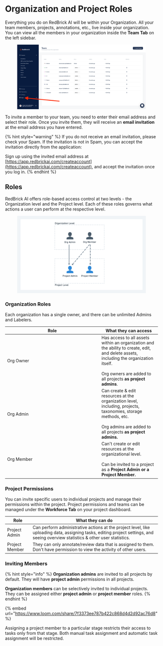 # Organization and Project Roles

Everything you do on RedBrick AI will be within your Organization. All your team members, projects, annotations, etc., live inside your organization. You can view all the members in your organization inside the **Team Tab** on the left sidebar.&#x20;

<figure><img src="../.gitbook/assets/app.redbrickai.com_a717f7d8-8a19-4346-b9b4-a90c8d6875ba_team (1).png" alt=""><figcaption></figcaption></figure>

To invite a member to your team, you need to enter their email address and select their role. Once you invite them, they will receive an **email invitation** at the email address you have entered.&#x20;

{% hint style="warning" %}
If you do not receive an email invitation, please check your Spam. If the invitation is not in Spam, you can accept the invitation directly from the application:

Sign up using the invited email address at [https://app.redbrickai.com/createaccount](https://app.redbrickai.com/createaccount), and accept the invitation once you log in.
{% endhint %}

## Roles

RedBrick AI offers role-based access control at two levels - the Organization level and the Project level. Each of these roles governs what actions a user can perform at the respective level.

<figure><img src="../.gitbook/assets/Label evaluation@2x (1) (2).png" alt=""><figcaption></figcaption></figure>

### Organization Roles

Each organization has a single owner, and there can be unlimited Admins and Labelers.&#x20;

<table data-header-hidden><thead><tr><th width="297">Role</th><th>What they can access</th></tr></thead><tbody><tr><td>Org Owner</td><td>Has access to all assets within an organization and the ability to create, edit, and delete assets, including the organization itself. <br><br>Org owners are added to all projects <strong>as project admins</strong>.</td></tr><tr><td>Org Admin</td><td>Can create &#x26; edit resources at the organization level, including, projects, taxonomies, storage methods, etc.<br><br>Org admins are added to all projects <strong>as project admins.</strong></td></tr><tr><td>Org Member</td><td>Can't create or edit resources at the organizational level. <br><br>Can be invited to a project as a <strong>Project Admin or a Project Member.</strong></td></tr></tbody></table>

### Project Permissions

You can invite specific users to individual projects and manage their permissions within the project.   Project permissions and teams can be managed under the **Workforce Tab** on your project dashboard.  &#x20;

| Role           | What they can do                                                                                                                                                                 |
| -------------- | -------------------------------------------------------------------------------------------------------------------------------------------------------------------------------- |
| Project Admin  | Can perform administrative actions at the project level, like uploading data, assigning tasks, editing project settings, and seeing overview statistics & other user statistics. |
| Project Member | They can only annotate/review data that is assigned to them. Don't have permission to view the activity of other users.                                                          |

### Inviting Members

{% hint style="info" %}
**Organization admins** are invited to all projects by default. They will have **project admin** permissions in all projects.&#x20;

**Organization members** can be selectively invited to individual projects. They can be assigned either **project admin** or **project member** roles.
{% endhint %}

{% embed url="https://www.loom.com/share/7f3373ee787b422c868d4d2d92ac76d8" %}

Assigning a project member to a particular stage restricts their access to tasks only from that stage. Both manual task assignment and automatic task assignment will be restricted.&#x20;
